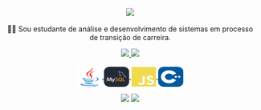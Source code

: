 <p align="center">
  <a href="https://git.io/typing-svg">
    <img src="https://readme-typing-svg.demolab.com?font=Fira+Code&weight=600&size=25&pause=1000&color=ffffff&random=false&width=435&height=40&lines=Ol%C3%A1%2C+eu+sou+o+Eder+Muniz!"Typing SVG">
  </a>
</p>

<div align="center">
  
👨‍🎓 Sou estudante de análise e desenvolvimento de sistemas em processo de transição de carreira. 

</div>

<div align="center">
  <a href="https://github.com/Edd404">
  <img height="140em" src="https://github-readme-stats.vercel.app/api?username=Edd404&show_icons=true&theme=gruvbox&include_all_commits=true&count_private=true"/>
  <img height="140em" src="https://github-readme-stats.vercel.app/api/top-langs/?username=Edd404&layout=compact&langs_count=7&theme=gruvbox"/>
</div>
    
<div style="display: inline_block" align="center"><br>
  <img align="center" alt="Java" height="40" width="50" src="https://raw.githubusercontent.com/devicons/devicon/master/icons/java/java-original.svg">
  <img align="center" alt="MySQL" height="40" width="50" src="https://raw.githubusercontent.com/tandpfun/skill-icons/65dea6c4eaca7da319e552c09f4cf5a9a8dab2c8/icons/MySQL-Dark.svg">
  <img align="center" alt="Js" height="40" width="50" src="https://raw.githubusercontent.com/devicons/devicon/master/icons/javascript/javascript-plain.svg">
  <img align="center" alt="Js" height="40" width="50" src="https://raw.githubusercontent.com/tandpfun/skill-icons/main/icons/CPP.svg">
</div>

</div>

  <p></p>
  <div align="center"> 
  <a href = "mailto:eddjpog@gmail.com"><img src="https://img.shields.io/badge/-Gmail-%23333?style=for-the-badge&logo=hotmail&logoColor=white"></a>
  <a href="https://www.linkedin.com/in/edermuniz404/"><img src="https://img.shields.io/badge/-LinkedIn-%230077B5?style=for-the-badge&logo=linkedin&logoColor=white"></a> 
</div>
